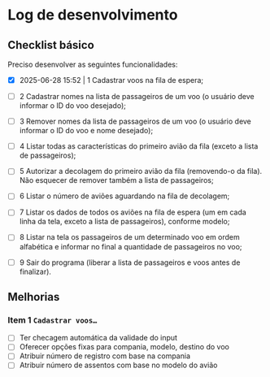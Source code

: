 # Log de desenvolvimento

## Checklist básico

Preciso desenvolver as seguintes funcionalidades:

- [x] 2025-06-28 15:52 | 1 Cadastrar voos na fila de espera;

- [ ] 2 Cadastrar nomes na lista de passageiros de um voo (o usuário deve informar 
o  ID do voo desejado);

- [ ] 3 Remover nomes da lista de passageiros de um voo (o usuário deve informar o 
ID do voo e nome desejado);

- [ ] 4 Listar todas as características do primeiro avião da fila (exceto a lista 
de passageiros);

- [ ] 5 Autorizar a decolagem do primeiro avião da fila (removendo-o da fila). Não 
esquecer de remover também a lista de passageiros;

- [ ] 6 Listar o número de aviões aguardando na fila de decolagem;

- [ ] 7 Listar os dados de todos os aviões na fila de espera (um em cada linha da 
tela, exceto a lista de passageiros), conforme modelo;

- [ ] 8 Listar na tela os passageiros de um determinado voo em ordem alfabética e 
informar no final a quantidade de passageiros no voo;

- [ ] 9 Sair do programa (liberar a lista de passageiros e voos antes de finalizar).


## Melhorias

### Item 1 `Cadastrar voos…`

- [ ] Ter checagem automática da validade do input
- [ ] Oferecer opções fixas para compania, modelo, destino do voo
- [ ] Atribuir número de registro com base na compania
- [ ] Atribuir número de assentos com base no modelo do avião
